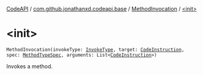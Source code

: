 [CodeAPI](../../index.md) / [com.github.jonathanxd.codeapi.base](../index.md) / [MethodInvocation](index.md) / [&lt;init&gt;](.)

# &lt;init&gt;

`MethodInvocation(invokeType: `[`InvokeType`](../-invoke-type/index.md)`, target: `[`CodeInstruction`](../../com.github.jonathanxd.codeapi/-code-instruction.md)`, spec: `[`MethodTypeSpec`](../../com.github.jonathanxd.codeapi.common/-method-type-spec/index.md)`, arguments: List<`[`CodeInstruction`](../../com.github.jonathanxd.codeapi/-code-instruction.md)`>)`

Invokes a method.

